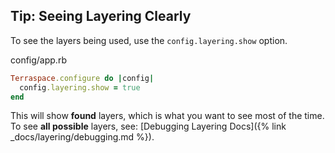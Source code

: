 ## Tip: Seeing Layering Clearly

To see the layers being used, use the `config.layering.show` option.

config/app.rb

```ruby
Terraspace.configure do |config|
  config.layering.show = true
end
```

This will show **found** layers, which is what you want to see most of the time. To see **all possible** layers, see: [Debugging Layering Docs]({% link _docs/layering/debugging.md %}).
